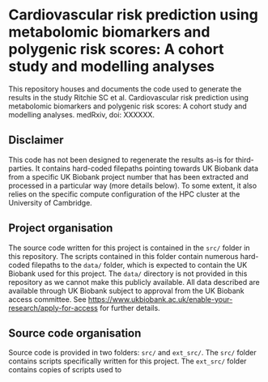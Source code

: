 # Cardiovascular risk prediction using metabolomic biomarkers and polygenic risk scores: A cohort study and modelling analyses

This repository houses and documents the code used to generate the results in the study Ritchie SC et al. Cardiovascular risk prediction using metabolomic biomarkers and polygenic risk scores: A cohort study and modelling analyses. medRxiv, doi: XXXXXX.

## Disclaimer

This code has not been designed to regenerate the results as-is for third-parties. It contains hard-coded filepaths pointing towards UK Biobank data from a specific UK Biobank project number that has been extracted and processed in a particular way (more details below). To some extent, it also relies on the specific compute configuration of the HPC cluster at the University of Cambridge. 

## Project organisation

The source code written for this project is contained in the `src/` folder in this repository. The scripts contained in this folder contain numerous hard-coded filepaths to the `data/` folder, which is expected to contain the UK Biobank used for this project. The `data/` directory is not provided in this repository as we cannot make this publicly available. All data described are available through UK Biobank subject to approval from the UK Biobank access committee. See https://www.ukbiobank.ac.uk/enable-your-research/apply-for-access for further details. 

## Source code organisation

Source code is provided in two folders: `src/` and `ext_src/`. The `src/` folder contains scripts specifically written for this project. The `ext_src/` folder contains copies of scripts used to 
